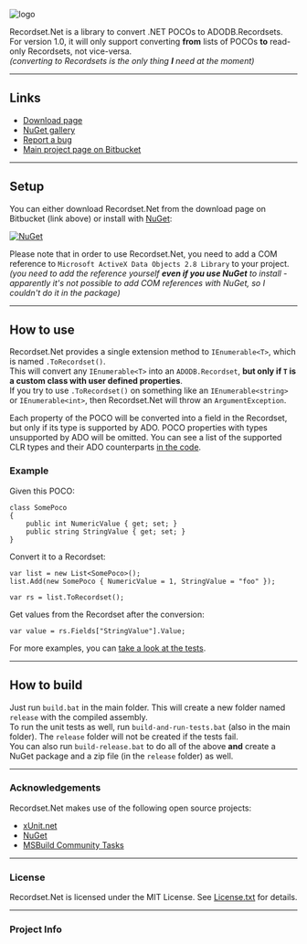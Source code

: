 ![logo](https://bitbucket.org/christianspecht/recordset.net/raw/tip/img/logo128x128.png)

Recordset.Net is a library to convert .NET POCOs to ADODB.Recordsets.  
For version 1.0, it will only support converting **from** lists of POCOs **to** read-only Recordsets, not vice-versa.  
*(converting to Recordsets is the only thing **I** need at the moment)*

---

## Links

- [Download page](https://bitbucket.org/christianspecht/recordset.net/downloads)
- [NuGet gallery](https://nuget.org/packages/Recordset.Net)
- [Report a bug](https://bitbucket.org/christianspecht/recordset.net/issues/new)
- [Main project page on Bitbucket](https://bitbucket.org/christianspecht/recordset.net)

---

## Setup

You can either download Recordset.Net from the download page on Bitbucket (link above) or install with [NuGet](https://nuget.org/):

[![NuGet](https://bitbucket.org/christianspecht/recordset.net/raw/tip/img/nuget.png)](https://nuget.org/packages/Recordset.Net)

Please note that in order to use Recordset.Net, you need to add a COM reference to `Microsoft ActiveX Data Objects 2.8 Library` to your project.  
*(you need to add the reference yourself **even if you use NuGet** to install - apparently it's not possible to add COM references with NuGet, so I couldn't do it in the package)*

---

## How to use

Recordset.Net provides a single extension method to `IEnumerable<T>`, which is named `.ToRecordset()`.  
This will convert any `IEnumerable<T>` into an `ADODB.Recordset`, **but only if `T` is a custom class with user defined properties**.  
If you try to use `.ToRecordset()` on something like an `IEnumerable<string>` or `IEnumerable<int>`, then Recordset.Net will throw an `ArgumentException`.

Each property of the POCO will be converted into a field in the Recordset, but only if its type is supported by ADO. POCO properties with types unsupported by ADO will be omitted. You can see a list of the supported CLR types and their ADO counterparts [in the code](https://bitbucket.org/christianspecht/recordset.net/src/tip/src/Recordset.Net/DataTypes.cs).

### Example

Given this POCO:

    class SomePoco
    {
        public int NumericValue { get; set; }
        public string StringValue { get; set; }
    }

Convert it to a Recordset:

    var list = new List<SomePoco>();
    list.Add(new SomePoco { NumericValue = 1, StringValue = "foo" });

    var rs = list.ToRecordset();

Get values from the Recordset after the conversion:

    var value = rs.Fields["StringValue"].Value;

For more examples, you can [take a look at the tests](https://bitbucket.org/christianspecht/recordset.net/src/tip/src/Recordset.Net.Tests/IEnumerableToRecordsetTests.cs).

---

## How to build

Just run `build.bat` in the main folder. This will create a new folder named `release` with the compiled assembly.  
To run the unit tests as well, run `build-and-run-tests.bat` (also in the main folder). The `release` folder will not be created if the tests fail.  
You can also run `build-release.bat` to do all of the above **and** create a NuGet package and a zip file (in the `release` folder) as well.

---

### Acknowledgements

Recordset.Net makes use of the following open source projects:

 - [xUnit.net](http://xunit.codeplex.com/)
 - [NuGet](http://nuget.codeplex.com/)
 - [MSBuild Community Tasks](https://github.com/loresoft/msbuildtasks)

---

### License

Recordset.Net is licensed under the MIT License. See [License.txt](https://bitbucket.org/christianspecht/recordset.net/raw/tip/License.txt) for details.

---

### Project Info

<script type="text/javascript" src="http://www.ohloh.net/p/587031/widgets/project_basic_stats.js"></script>  
<script type="text/javascript" src="http://www.ohloh.net/p/587031/widgets/project_languages.js"></script>
